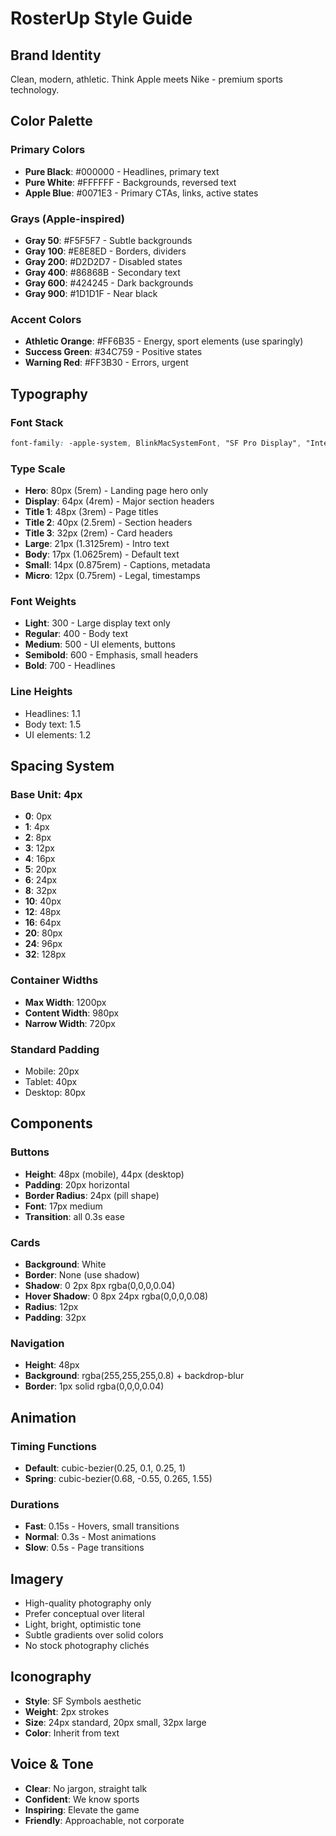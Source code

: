 # RosterUp Style Guide

## Brand Identity
Clean, modern, athletic. Think Apple meets Nike - premium sports technology.

## Color Palette

### Primary Colors
- **Pure Black**: #000000 - Headlines, primary text
- **Pure White**: #FFFFFF - Backgrounds, reversed text
- **Apple Blue**: #0071E3 - Primary CTAs, links, active states

### Grays (Apple-inspired)
- **Gray 50**: #F5F5F7 - Subtle backgrounds
- **Gray 100**: #E8E8ED - Borders, dividers
- **Gray 200**: #D2D2D7 - Disabled states
- **Gray 400**: #86868B - Secondary text
- **Gray 600**: #424245 - Dark backgrounds
- **Gray 900**: #1D1D1F - Near black

### Accent Colors
- **Athletic Orange**: #FF6B35 - Energy, sport elements (use sparingly)
- **Success Green**: #34C759 - Positive states
- **Warning Red**: #FF3B30 - Errors, urgent

## Typography

### Font Stack
```css
font-family: -apple-system, BlinkMacSystemFont, "SF Pro Display", "Inter", system-ui, sans-serif;
```

### Type Scale
- **Hero**: 80px (5rem) - Landing page hero only
- **Display**: 64px (4rem) - Major section headers
- **Title 1**: 48px (3rem) - Page titles
- **Title 2**: 40px (2.5rem) - Section headers
- **Title 3**: 32px (2rem) - Card headers
- **Large**: 21px (1.3125rem) - Intro text
- **Body**: 17px (1.0625rem) - Default text
- **Small**: 14px (0.875rem) - Captions, metadata
- **Micro**: 12px (0.75rem) - Legal, timestamps

### Font Weights
- **Light**: 300 - Large display text only
- **Regular**: 400 - Body text
- **Medium**: 500 - UI elements, buttons
- **Semibold**: 600 - Emphasis, small headers
- **Bold**: 700 - Headlines

### Line Heights
- Headlines: 1.1
- Body text: 1.5
- UI elements: 1.2

## Spacing System

### Base Unit: 4px
- **0**: 0px
- **1**: 4px
- **2**: 8px
- **3**: 12px
- **4**: 16px
- **5**: 20px
- **6**: 24px
- **8**: 32px
- **10**: 40px
- **12**: 48px
- **16**: 64px
- **20**: 80px
- **24**: 96px
- **32**: 128px

### Container Widths
- **Max Width**: 1200px
- **Content Width**: 980px
- **Narrow Width**: 720px

### Standard Padding
- Mobile: 20px
- Tablet: 40px
- Desktop: 80px

## Components

### Buttons
- **Height**: 48px (mobile), 44px (desktop)
- **Padding**: 20px horizontal
- **Border Radius**: 24px (pill shape)
- **Font**: 17px medium
- **Transition**: all 0.3s ease

### Cards
- **Background**: White
- **Border**: None (use shadow)
- **Shadow**: 0 2px 8px rgba(0,0,0,0.04)
- **Hover Shadow**: 0 8px 24px rgba(0,0,0,0.08)
- **Radius**: 12px
- **Padding**: 32px

### Navigation
- **Height**: 48px
- **Background**: rgba(255,255,255,0.8) + backdrop-blur
- **Border**: 1px solid rgba(0,0,0,0.04)

## Animation

### Timing Functions
- **Default**: cubic-bezier(0.25, 0.1, 0.25, 1)
- **Spring**: cubic-bezier(0.68, -0.55, 0.265, 1.55)

### Durations
- **Fast**: 0.15s - Hovers, small transitions
- **Normal**: 0.3s - Most animations
- **Slow**: 0.5s - Page transitions

## Imagery
- High-quality photography only
- Prefer conceptual over literal
- Light, bright, optimistic tone
- Subtle gradients over solid colors
- No stock photography clichés

## Iconography
- **Style**: SF Symbols aesthetic
- **Weight**: 2px strokes
- **Size**: 24px standard, 20px small, 32px large
- **Color**: Inherit from text

## Voice & Tone
- **Clear**: No jargon, straight talk
- **Confident**: We know sports
- **Inspiring**: Elevate the game
- **Friendly**: Approachable, not corporate
